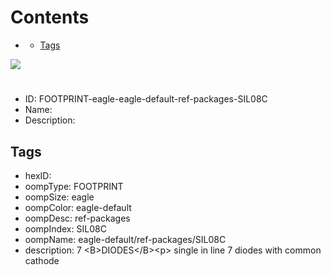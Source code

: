 



Contents
========

* [](#)
	* [Tags](#tags)
  
![][im]
# 

- ID: FOOTPRINT-eagle-eagle-default-ref-packages-SIL08C
- Name: 
- Description: 

## Tags

- hexID: 
- oompType: FOOTPRINT
- oompSize: eagle
- oompColor: eagle-default
- oompDesc: ref-packages
- oompIndex: SIL08C
- oompName: eagle-default/ref-packages/SIL08C
- description: 7 &lt;B&gt;DIODES&lt;/B&gt;&lt;p&gt;&#xD;
single in line 7 diodes with common cathode



[im]: image.png
